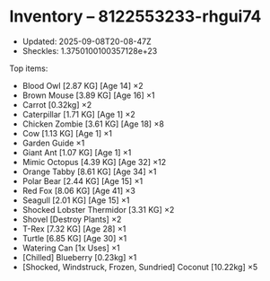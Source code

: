 # Inventory – 8122553233-rhgui74

- Updated: 2025-09-08T20-08-47Z
- Sheckles: 1.3750100100357128e+23

Top items:
- Blood Owl [2.87 KG] [Age 14] ×2
- Brown Mouse [3.89 KG] [Age 16] ×1
- Carrot [0.32kg] ×2
- Caterpillar [1.71 KG] [Age 1] ×2
- Chicken Zombie [3.61 KG] [Age 18] ×8
- Cow [1.13 KG] [Age 1] ×1
- Garden Guide ×1
- Giant Ant [1.07 KG] [Age 1] ×1
- Mimic Octopus [4.39 KG] [Age 32] ×12
- Orange Tabby [8.61 KG] [Age 34] ×1
- Polar Bear [2.44 KG] [Age 15] ×1
- Red Fox [8.06 KG] [Age 41] ×3
- Seagull [2.01 KG] [Age 15] ×1
- Shocked Lobster Thermidor [3.31 KG] ×2
- Shovel [Destroy Plants] ×2
- T-Rex [7.32 KG] [Age 28] ×1
- Turtle [6.85 KG] [Age 30] ×1
- Watering Can [1x Uses] ×1
- [Chilled] Blueberry [0.23kg] ×1
- [Shocked, Windstruck, Frozen, Sundried] Coconut [10.22kg] ×5
